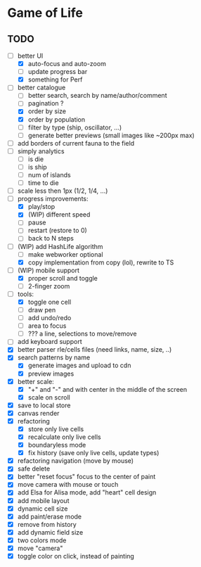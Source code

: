 # Game of Life

## TODO

- [ ] better UI
  - [x] auto-focus and auto-zoom
  - [ ] update progress bar
  - [x] something for Perf
- [ ] better catalogue
  - [ ] better search, search by name/author/comment
  - [ ] pagination ?
  - [x] order by size
  - [x] order by population
  - [ ] filter by type (ship, oscillator, ...)
  - [ ] generate better previews (small images like ~200px max)
- [ ] add borders of current fauna to the field
- [ ] simply analytics
  - [ ] is die
  - [ ] is ship
  - [ ] num of islands
  - [ ] time to die
- [ ] scale less then 1px (1/2, 1/4, ...)
- [ ] progress improvements:
  - [x] play/stop
  - [x] (WIP) different speed
  - [ ] pause
  - [ ] restart (restore to 0)
  - [ ] back to N steps
- [ ] (WIP) add HashLife algorithm
  - [ ] make webworker optional
  - [x] copy implementation from copy (lol), rewrite to TS
- [ ] (WIP) mobile support
  - [x] proper scroll and toggle
  - [ ] 2-finger zoom
- [ ] tools:
  - [x] toggle one cell
  - [ ] draw pen
  - [ ] add undo/redo
  - [ ] area to focus
  - [ ] ??? a line, selections to move/remove
- [ ] add keyboard support
- [x] better parser rle/cells files (need links, name, size, ..)
- [x] search patterns by name
  - [x] generate images and upload to cdn
  - [x] preview images
- [x] better scale:
  - [x] "+" and "-" and with center in the middle of the screen
  - [x] scale on scroll
- [x] save to local store
- [x] canvas render
- [x] refactoring
  - [x] store only live cells
  - [x] recalculate only live cells
  - [x] boundaryless mode
  - [x] fix history (save only live cells, update types)
- [x] refactoring navigation (move by mouse)
- [x] safe delete
- [x] better "reset focus" focus to the center of paint
- [x] move camera with mouse or touch
- [x] add Elsa for Alisa mode, add "heart" cell design
- [x] add mobile layout
- [x] dynamic cell size
- [x] add paint/erase mode
- [x] remove from history
- [x] add dynamic field size
- [x] two colors mode
- [x] move "camera"
- [x] toggle color on click, instead of painting
